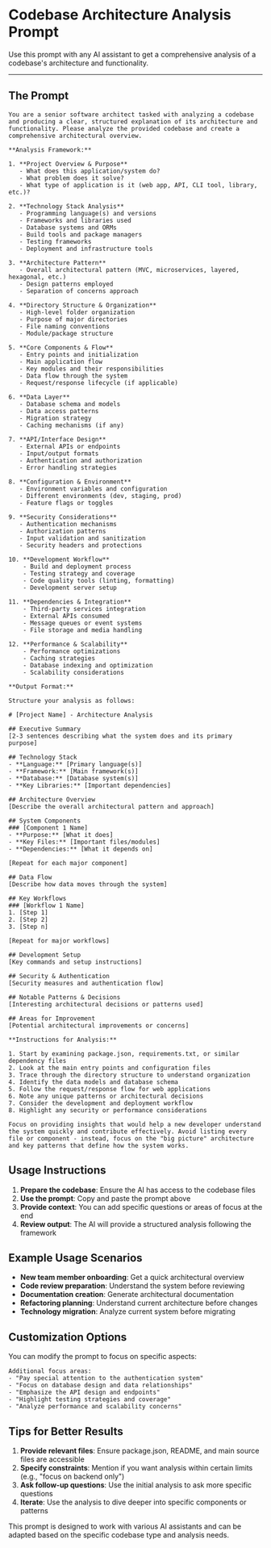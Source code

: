 # Codebase Architecture Analysis Prompt

Use this prompt with any AI assistant to get a comprehensive analysis of a codebase's architecture and functionality.

---

## The Prompt

```
You are a senior software architect tasked with analyzing a codebase and producing a clear, structured explanation of its architecture and functionality. Please analyze the provided codebase and create a comprehensive architectural overview.

**Analysis Framework:**

1. **Project Overview & Purpose**
   - What does this application/system do?
   - What problem does it solve?
   - What type of application is it (web app, API, CLI tool, library, etc.)?

2. **Technology Stack Analysis**
   - Programming language(s) and versions
   - Frameworks and libraries used
   - Database systems and ORMs
   - Build tools and package managers
   - Testing frameworks
   - Deployment and infrastructure tools

3. **Architecture Pattern**
   - Overall architectural pattern (MVC, microservices, layered, hexagonal, etc.)
   - Design patterns employed
   - Separation of concerns approach

4. **Directory Structure & Organization**
   - High-level folder organization
   - Purpose of major directories
   - File naming conventions
   - Module/package structure

5. **Core Components & Flow**
   - Entry points and initialization
   - Main application flow
   - Key modules and their responsibilities
   - Data flow through the system
   - Request/response lifecycle (if applicable)

6. **Data Layer**
   - Database schema and models
   - Data access patterns
   - Migration strategy
   - Caching mechanisms (if any)

7. **API/Interface Design**
   - External APIs or endpoints
   - Input/output formats
   - Authentication and authorization
   - Error handling strategies

8. **Configuration & Environment**
   - Environment variables and configuration
   - Different environments (dev, staging, prod)
   - Feature flags or toggles

9. **Security Considerations**
   - Authentication mechanisms
   - Authorization patterns
   - Input validation and sanitization
   - Security headers and protections

10. **Development Workflow**
    - Build and deployment process
    - Testing strategy and coverage
    - Code quality tools (linting, formatting)
    - Development server setup

11. **Dependencies & Integration**
    - Third-party services integration
    - External APIs consumed
    - Message queues or event systems
    - File storage and media handling

12. **Performance & Scalability**
    - Performance optimizations
    - Caching strategies
    - Database indexing and optimization
    - Scalability considerations

**Output Format:**

Structure your analysis as follows:

# [Project Name] - Architecture Analysis

## Executive Summary
[2-3 sentences describing what the system does and its primary purpose]

## Technology Stack
- **Language:** [Primary language(s)]
- **Framework:** [Main framework(s)]
- **Database:** [Database system(s)]
- **Key Libraries:** [Important dependencies]

## Architecture Overview
[Describe the overall architectural pattern and approach]

## System Components
### [Component 1 Name]
- **Purpose:** [What it does]
- **Key Files:** [Important files/modules]
- **Dependencies:** [What it depends on]

[Repeat for each major component]

## Data Flow
[Describe how data moves through the system]

## Key Workflows
### [Workflow 1 Name]
1. [Step 1]
2. [Step 2]
3. [Step n]

[Repeat for major workflows]

## Development Setup
[Key commands and setup instructions]

## Security & Authentication
[Security measures and authentication flow]

## Notable Patterns & Decisions
[Interesting architectural decisions or patterns used]

## Areas for Improvement
[Potential architectural improvements or concerns]

**Instructions for Analysis:**

1. Start by examining package.json, requirements.txt, or similar dependency files
2. Look at the main entry points and configuration files
3. Trace through the directory structure to understand organization
4. Identify the data models and database schema
5. Follow the request/response flow for web applications
6. Note any unique patterns or architectural decisions
7. Consider the development and deployment workflow
8. Highlight any security or performance considerations

Focus on providing insights that would help a new developer understand the system quickly and contribute effectively. Avoid listing every file or component - instead, focus on the "big picture" architecture and key patterns that define how the system works.
```

## Usage Instructions

1. **Prepare the codebase**: Ensure the AI has access to the codebase files
2. **Use the prompt**: Copy and paste the prompt above
3. **Provide context**: You can add specific questions or areas of focus at the end
4. **Review output**: The AI will provide a structured analysis following the framework

## Example Usage Scenarios

- **New team member onboarding**: Get a quick architectural overview
- **Code review preparation**: Understand the system before reviewing
- **Documentation creation**: Generate architectural documentation
- **Refactoring planning**: Understand current architecture before changes
- **Technology migration**: Analyze current system before migrating

## Customization Options

You can modify the prompt to focus on specific aspects:

```
Additional focus areas:
- "Pay special attention to the authentication system"
- "Focus on database design and data relationships"
- "Emphasize the API design and endpoints"
- "Highlight testing strategies and coverage"
- "Analyze performance and scalability concerns"
```

## Tips for Better Results

1. **Provide relevant files**: Ensure package.json, README, and main source files are accessible
2. **Specify constraints**: Mention if you want analysis within certain limits (e.g., "focus on backend only")
3. **Ask follow-up questions**: Use the initial analysis to ask more specific questions
4. **Iterate**: Use the analysis to dive deeper into specific components or patterns

This prompt is designed to work with various AI assistants and can be adapted based on the specific codebase type and analysis needs.